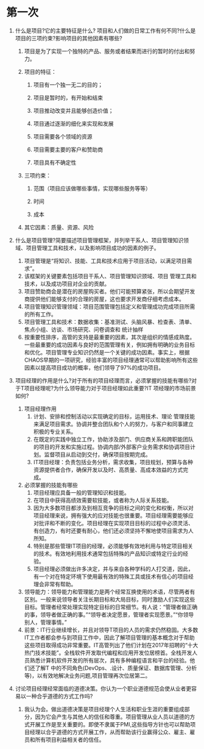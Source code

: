 # 第一次

1. 什么是项目?它的主要特征是什么? 项目和人们做的日常工作有何不同?什么是项目的三项约束?影响项目的其他因素有哪些?

   1. 项目是为了实现一个独特的产品、服务或者结果而进行的暂时的付出和努力。
   2. 项目的特征：

      1. 项目有一个独一无二的目的；

      2. 项目是暂时的，有开始和结束

      3. 项目推动改变并且能够创造价值；

      4. 项目通过逐渐的细化来实现和发展

      5. 项目需要各个领域的资源

      6. 项目需要主要的客户和赞助商

      7. 项目具有不确定性

   3. 三项约束：
      1. 范围（项目应该做哪些事情，实现哪些服务等等）
      2.  时间

      3.  成本

   4. 其它因素：质量、资源、风险

2. 什么是项目管理?简要描述项目管理框架，并列举干系人、项目管理知识领域、项目管理工具和技术，以及影响项目成功的因素的例子。

   1. 项目管理是“将知识、技能、工具和技术应用于项目活动，以满足项目需求”。
   2. 该框架的关键要素包括项目干系人、项目管理知识颈域、项目
      管理工具和技术，以及成功项目对企业的贡献。
   3. 项目赞助商会是潜在的房屋购买者。他们可能预算紧张，所以会期望开发商提供他们能够支付的合理的房屋，这也要求开发商仔细考虑成本。
   4. 项目管理知识管理领域：项目范围管理包括定义和管理成功完成项目所需的所有工作。
   5. 项目管理工具和技术：数据收集：基准测试、头脑风暴、检查表、清单、焦点小组、访谈、市场研究、问卷调查和
      统计抽样
   6. 按重要性排序，高管的支持是最重要的因素，其次是组织的情感成熟度。一些最重要的成功因素与良好的范围管理有关，例如拥有明确的业务目标和优化。项目管理专业知识仍然是一个关键的成功因素。事实上，根据CHAOS早期的一项研究，经验丰富的项目经理通常可以帮助影响所有这些因素以提高项目成功的概率，他们领导了97%的成功项目。
3. 项目经理的作用是什么?对于所有的项目经理而言，必须掌握的技能有哪些?对于T项目经理呢?为什么领导能力对于项目经理如此重要?IT 项经理的市场前景如何?
   1. 项目经理作用
      1. 计划、安排和控制活动以实现确定的目标，运用技术、理论
         管理技能来满足项目需求。协调并整合团队和个人的努力，与客户和同事建立积极的专业关系。
      2. 在既定的实践中独立工作，协助涉及部门、供应商关系和跨职能团队的项目的开发和实施过程。协调内部/外部客户业务需求和协调项目计划。监督项目从启动到交付，确保项目按期完成。
      3. IT项目经理：负责包括业务分析，需求收集，项目规划，预算与各种资源提供者合作，确保开发以及时、高质量、高成本效益的方式完成。
   2. 必须掌握的技能有哪些
      1. 项目经理应具备一般的管理知识和技能。
      2. 在项目中获得高绩效需要软技能，或者称为人际关系技能。
      3. 因为大多数项目都涉及到相互竞争的目标之间的变化和权衡，所以对项目经理来说，拥有强大的应对技能也很重要。项目经理需要能够应对批评和不断的变化。项目经理在实现项目目标的过程中必须灵活、有创造力，有时还要有耐心，他们还必须坚持不懈地使项目需求为人所知。
      4. 特别是那些管理IT项目的经理，必须能够有效地利用与特定项目相关的技术。有效地利用技术通常包括特殊的产品知识或特定行业的经验。
      5. 项目经理必须做出许多决定，并与来自各种学科的人打交道，因此，有一个对在特定环境下使用最有效的特殊工具或技术有信心的项目经理会非常有帮助。
   3. 领导能力：领导能力和管理能力是两个经常互换使用的术语，尽管两者有区别。一般来说领导者关注长期目标和大局目标，同时激励人们实现这些目标。管理者经常处理实现特定目标的日常细节。有人说：“管理者做正确的事，领导者做正确的事。”“领导者决定愿景，管理者实现愿景。”“你领导别人，管理事情。”
   4. 前景：IT行业继续增长，并且对领导T项目的人员的需求仍然稳固。大多数IT工作者都会参与到项目工作中，因此了解项目管理的基本概念对于帮助这些项目取得成功非常重要。IT高管列出了他们计划在2017年招聘的“十大热门技术技能”。全栈软件开发取代编程和应用开发位居榜首。全栈开发人员熟悉计算机软件开发的所有层次，具有多种编程语言和平台的经验。他们还了解T
      中的不同角色(DevOps、.设计、质量保证、数据库管理、分析等)，以有效地解决业务问题,项目管理再次位居第二。
4. 讨论项目经理经常面临的道德决策。你认为一个职业道德规范会使从业者更容易以一种合乎道德的方式工作吗?
   1. 我认为会。做出道德决策是项目经理个人生活和职业生涯的重要组成部分，因为它会产生与其他人的信任和尊重。项目管理从业人员以道德的方式开展工作是至关重要的。即使不隶属于PMI,这些指导方针也可以帮助项目经理以合乎道德的方式开展工作，从而帮助该行业赢得公众、雇主、雇员和所有项目利益相关者的信任。






